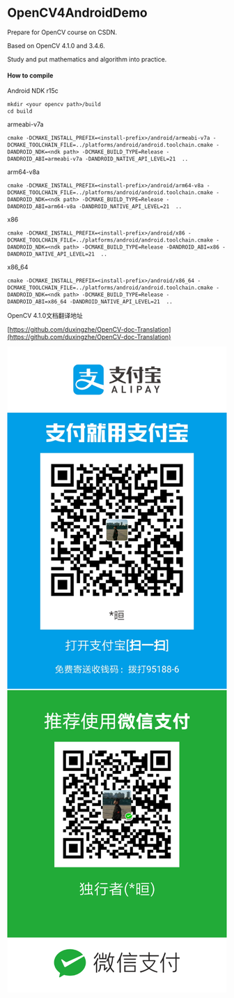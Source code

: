 # OpenCV4AndroidDemo

Prepare for OpenCV course on CSDN.

Based on OpenCV 4.1.0 and 3.4.6.

Study and put mathematics and algorithm into practice.

#### How to compile

Android NDK r15c

```
mkdir <your opencv path>/build
cd build
```

armeabi-v7a

```
cmake -DCMAKE_INSTALL_PREFIX=<install-prefix>/android/armeabi-v7a -DCMAKE_TOOLCHAIN_FILE=../platforms/android/android.toolchain.cmake -DANDROID_NDK=<ndk path> -DCMAKE_BUILD_TYPE=Release -DANDROID_ABI=armeabi-v7a -DANDROID_NATIVE_API_LEVEL=21  ..
```

arm64-v8a

```
cmake -DCMAKE_INSTALL_PREFIX=<install-prefix>/android/arm64-v8a -DCMAKE_TOOLCHAIN_FILE=../platforms/android/android.toolchain.cmake -DANDROID_NDK=<ndk path> -DCMAKE_BUILD_TYPE=Release -DANDROID_ABI=arm64-v8a -DANDROID_NATIVE_API_LEVEL=21  ..
```

x86

```
cmake -DCMAKE_INSTALL_PREFIX=<install-prefix>/android/x86 -DCMAKE_TOOLCHAIN_FILE=../platforms/android/android.toolchain.cmake -DANDROID_NDK=<ndk path> -DCMAKE_BUILD_TYPE=Release -DANDROID_ABI=x86 -DANDROID_NATIVE_API_LEVEL=21  ..
```

x86_64

```
cmake -DCMAKE_INSTALL_PREFIX=<install-prefix>/android/x86_64 -DCMAKE_TOOLCHAIN_FILE=../platforms/android/android.toolchain.cmake -DANDROID_NDK=<ndk path> -DCMAKE_BUILD_TYPE=Release -DANDROID_ABI=x86_64 -DANDROID_NATIVE_API_LEVEL=21  ..
```

OpenCV 4.1.0文档翻译地址

[https://github.com/duxingzhe/OpenCV-doc-Translation](https://github.com/duxingzhe/OpenCV-doc-Translation)

![](./qr/alipay_qr.jpg)
![](./qr/weixin_qr.png)
